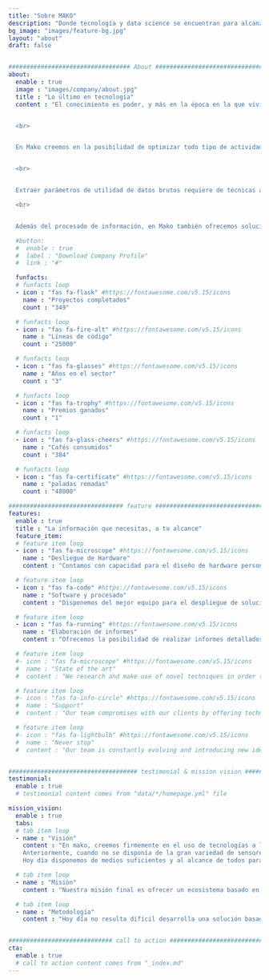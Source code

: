 ```yaml
---
title: "Sobre MAKO"
description: "Donde tecnología y data science se encuentran para alcanzar el máximo rendimiento"
bg_image: "images/feature-bg.jpg"
layout: "about"
draft: false


################################## About #####################################
about:
  enable : true
  image : "images/company/about.jpg"
  title : "Lo último en tecnología"
  content : "El conocimiento es poder, y más en la época en la que vivimos, donde la existencia de millones de sensores distintos nos ofrece la posibilidad de medir y registrar prácticamente todos los aspectos de una actividad hasta conseguir una caracterización completa en alta resolución de la misma.


  <br>


  En Mako creemos en la posibilidad de optimizar todo tipo de actividades mediante la adquisición de datos, su procesado y la obtención de las principales características que determinan su desarrollo. De este modo, ofrecemos soluciones tanto a nivel de hardware como de software o servicios puntuales para acercar esta posibilidad a cualquiera.


  <br>


  Extraer parámetros de utilidad de datos brutos requiere de técnicas avanzadas de procesado de señal y data science. En nuestro equpo, contamos con gente con una excelente formación y con experiencia en el sector para implementar estas técnicas de vanguardia a la hora de resolver cualquier tipo de problema que las necesite. 

  <br>


  Además del procesado de información, en Mako también ofrecemos soluciones a nivel de hardware para el monitoreo y la obtención de información en todo tipo de situaciones."

  #button:
  #  enable : true
  #  label : "Download Company Profile"
  #  link : "#"

  funfacts:
  # funfacts loop
  - icon : "fas fa-flask" #https://fontawesome.com/v5.15/icons
    name : "Proyectos completados"
    count : "349"

  # funfacts loop
  - icon : "fas fa-fire-alt" #https://fontawesome.com/v5.15/icons
    name : "Líneas de código"
    count : "25000"

  # funfacts loop
  - icon : "fas fa-glasses" #https://fontawesome.com/v5.15/icons
    name : "Años en el sector"
    count : "3"

  # funfacts loop
  - icon : "fas fa-trophy" #https://fontawesome.com/v5.15/icons
    name : "Premios ganados"
    count : "1"

  # funfacts loop
  - icon : "fas fa-glass-cheers" #https://fontawesome.com/v5.15/icons
    name : "Cafés consumidos"
    count : "384"

  # funfacts loop
  - icon : "fas fa-certificate" #https://fontawesome.com/v5.15/icons
    name : "paladas remadas"
    count : "48000"

################################ feature #####################################
features:
  enable : true
  title : "La información que necesitas, a tu alcance"
  feature_item:
  # feature item loop
  - icon : "fas fa-microscope" #https://fontawesome.com/v5.15/icons
    name : "Desliegue de Hardware"
    content : "Contamos con capacidad para el diseño de hardware personalizado para la recopilación de datos y despliegue de redes de sensores"

  # feature item loop
  - icon : "fas fa-code" #https://fontawesome.com/v5.15/icons
    name : "Software y procesado"
    content : "Disponemos del mejor equipo para el despliegue de soluciones a nivel de software, procesado de señal y data science para tu aplicación"

  # feature item loop
  - icon : "fas fa-running" #https://fontawesome.com/v5.15/icons
    name : "Elaboración de informes"
    content : "Ofrecemos la posibilidad de realizar informes detallados con toda la información necesaria para analizar y optimizar diferentes actividades"

  # feature item loop
  #- icon : "fas fa-microscope" #https://fontawesome.com/v5.15/icons
  #  name : "State of the art"
  #  content : "We research and make use of novel techniques in order to bring the most innovative solutions to the market"

  # feature item loop
  #- icon : "fas fa-info-circle" #https://fontawesome.com/v5.15/icons
  #  name : "Support"
  #  content : "Our team compromises with our clients by offering technical and advisorial support during the first months"

  # feature item loop
  #- icon : "fas fa-lightbulb" #https://fontawesome.com/v5.15/icons
  #  name : "Never stop"
  #  content : "Our team is constantly evolving and introducing new ideas and updates in our products"


#################################### testimonial & mission vision #######################################
testimonial:
  enable : true
  # testimonial content comes from "data/*/homepage.yml" file

mission_vision:
  enable : true
  tabs:
  # tab item loop
  - name : "Visión"
    content : "En mako, creemos firmemente en el uso de tecnologías a la vanguardia con el fin de optimizar la eficiencia de cualquier tipo de actividad: industrial, profesional, deportiva, y más.
    Anteriormente, cuando no se disponía de la gran variedad de sensores que existen hoy en día, sólo existía una manera de optimizar un proceso: mediante prueba y error. Este método, aparte de ser lento, resulta muy poco eficaz, ya que por mera observación es imposible conseguir una descripción completa de lo que está ocurriendo en realidad.
    Hoy día disponemos de medios suficientes y al alcance de todos para llevar a cabo una fase de adquisición de datos compleja, donde distintos tipos de hardware recolecten información sobre variables que no son medibles cuantitativamente a simple vista, permitiendo obtener una descripción completa y objetiva de la actividad analizada."

  # tab item loop
  - name : "Misión"
    content : "Nuestra misión final es ofrecer un ecosistema basado en hardware, software y soporte del que cualquier persona pueda hacer uso para la sacar su máximo rendimiento. Además, buscamos lograr este objetivo no sólo mediante la mera mejora de las especificaciones y características de nuestros productos, sino poniendo al cliente en nuestro punto de mira y adaptando nuestra investigación y desarrollo a sus necesidades."

  # tab item loop
  - name : "Metodología"
    content : "Hoy día no resulta difícil desarrolla una solución basada en hardware para el monitoreo y la recolección de datos. El verdadero problema reside en la capacidad del software que la acompaña de procesar los datos en bruto para extraer parámetros útiles de ellos. Desde Mako somos conscientes de ello y buscamos ofrecer un conjunto de software que permita ayudar a equipos profesionales a conseguir la información que de verdad necesitan. Para ello, centramos nuestra investigación alrededor la actividad específica que buscamos implementar, manteniendo una relación cercana con nuestros clientes para segurar un resultado final que satisfaga sus necesidades."


############################# call to action #################################
cta:
  enable : true
  # call to action content comes from "_index.md"
---
```

